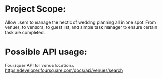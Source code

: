 # Project Scope: 
Allow users to manage the hectic of wedding planning all in one spot. 
From venues, to vendors, to guest list, and simple task manager to ensure certain task are completed.
# Possible API usage:
Foursquar API for venue locations: https://developer.foursquare.com/docs/api/venues/search

